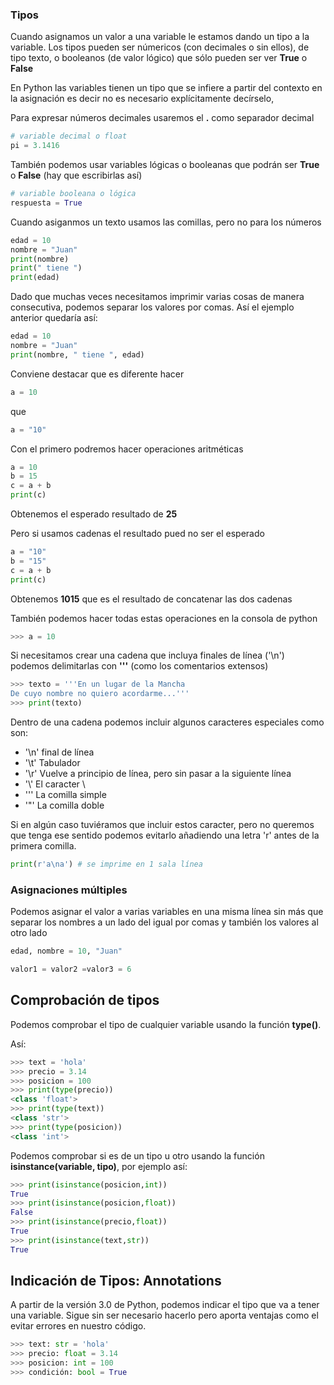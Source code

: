### Tipos

Cuando asignamos un valor a una variable le estamos dando un tipo a la variable. Los tipos pueden ser númericos (con decimales o sin ellos), de tipo texto, o booleanos (de valor lógico) que sólo pueden ser ver **True** o **False**

En Python las variables tienen un tipo que se infiere a partir del contexto en la asignación es decir no es necesario explícitamente decírselo,

Para expresar números decimales usaremos el **.** como separador decimal

```python
# variable decimal o float
pi = 3.1416
```
También podemos usar variables lógicas o booleanas que podrán ser **True** o **False** (hay que escribirlas así)

```python
# variable booleana o lógica
respuesta = True
```
Cuando asiganmos un texto usamos las comillas, pero no para los números

```python
edad = 10
nombre = "Juan"
print(nombre)
print(" tiene ")
print(edad)
```

Dado que muchas veces necesitamos imprimir varias cosas de manera consecutiva, podemos separar los valores por comas. Así el ejemplo anterior quedaría así:

```python
edad = 10
nombre = "Juan"
print(nombre, " tiene ", edad)
```
Conviene destacar que es diferente hacer 

```python
a = 10 
```
que

```python
a = "10"
```

Con el primero podremos hacer operaciones aritméticas

```python
a = 10
b = 15
c = a + b
print(c)
```

Obtenemos el esperado resultado de **25**

Pero si usamos cadenas el resultado pued no ser el esperado

```python
a = "10"
b = "15"
c = a + b
print(c)
```

Obtenemos **1015** que es el resultado de concatenar las dos cadenas

También podemos hacer todas estas operaciones en la consola de python
```python
>>> a = 10
```

Si necesitamos crear una cadena que incluya finales de línea ('\n') podemos delimitarlas con **'''** (como los comentarios extensos)

```python
>>> texto = '''En un lugar de la Mancha
De cuyo nombre no quiero acordarme...'''
>>> print(texto)
```

Dentro de una cadena podemos incluir algunos caracteres especiales como son:
* '\n' final de línea
* '\t' Tabulador
* '\r' Vuelve a principio de línea, pero sin pasar a la siguiente línea
* '\\' El caracter \
* '\'' La comilla simple
* '\"' La comilla doble

Si en algún caso tuviéramos que incluir estos caracter, pero no queremos que tenga ese sentido podemos evitarlo añadiendo una letra 'r' antes de la primera comilla.

```python
print(r'a\na') # se imprime en 1 sala línea
```

### Asignaciones múltiples

Podemos asignar el valor a varias variables en una misma línea sin más que separar los nombres a un lado del igual por comas y también los valores al otro lado

```python
edad, nombre = 10, "Juan"

valor1 = valor2 =valor3 = 6
```

## Comprobación de tipos

Podemos comprobar el tipo de cualquier variable usando la función **type()**. 

Así:

```python
>>> text = 'hola'
>>> precio = 3.14
>>> posicion = 100
>>> print(type(precio))
<class 'float'>
>>> print(type(text))
<class 'str'>
>>> print(type(posicion))
<class 'int'>
```

Podemos comprobar si es de un tipo u otro usando la función **isinstance(variable, tipo)**, por ejemplo así:

```python
>>> print(isinstance(posicion,int))
True
>>> print(isinstance(posicion,float))
False
>>> print(isinstance(precio,float))
True
>>> print(isinstance(text,str))
True
```

## Indicación de Tipos: Annotations

A partir de la versión 3.0 de Python, podemos indicar el tipo que va a tener una variable. Sigue sin ser necesario hacerlo pero aporta ventajas como el evitar errores en nuestro código.


```python
>>> text: str = 'hola'
>>> precio: float = 3.14
>>> posicion: int = 100
>>> condición: bool = True
```
